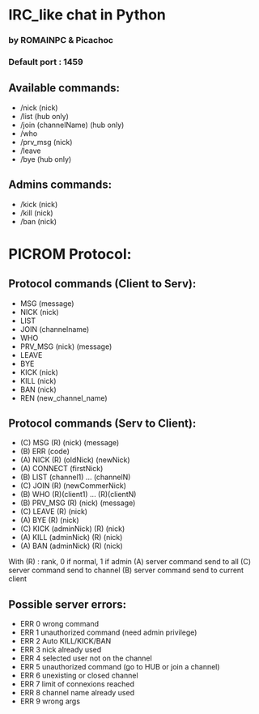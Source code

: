 # IRC_like chat in Python

### by ROMAINPC & Picachoc

### Default port : 1459


## Available commands:

- /nick (nick)
- /list (hub only)
- /join (channelName) (hub only)
- /who
- /prv_msg (nick)
- /leave
- /bye (hub only)

## Admins commands:
- /kick (nick)
- /kill (nick)
- /ban (nick)

# PICROM Protocol:
## Protocol commands (Client to Serv):
- MSG (message)
- NICK (nick)
- LIST
- JOIN (channelname)
- WHO
- PRV_MSG (nick) (message)
- LEAVE
- BYE
- KICK (nick)
- KILL (nick)
- BAN (nick)
- REN (new_channel_name)

## Protocol commands (Serv to Client):
- (C) MSG (R) (nick) (message)
- (B) ERR (code)
- (A) NICK (R) (oldNick) (newNick)
- (A) CONNECT (firstNick)
- (B) LIST (channel1) ... (channelN)
- (C) JOIN (R) (newCommerNick)
- (B) WHO (R)(client1) ... (R)(clientN)
- (B) PRV_MSG (R) (nick) (message)
- (C) LEAVE (R) (nick)
- (A) BYE (R) (nick)
- (C) KICK (adminNick) (R) (nick)
- (A) KILL (adminNick) (R) (nick)
- (A) BAN (adminNick) (R) (nick)

With (R) : rank, 0 if normal, 1 if admin
(A) server command send to all
(C) server command send to channel
(B) server command send to current client

## Possible server errors:
- ERR 0  wrong command
- ERR 1  unauthorized command (need admin privilege)
- ERR 2  Auto KILL/KICK/BAN
- ERR 3  nick already used
- ERR 4  selected user not on the channel
- ERR 5  unauthorized command (go to HUB or join a channel)
- ERR 6  unexisting or closed channel
- ERR 7  limit of connexions reached
- ERR 8  channel name already used
- ERR 9 wrong args
